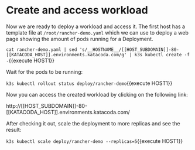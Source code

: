 # Create and access workload

Now we are ready to deploy a workload and access it. The first host has a template file at `/root/rancher-demo.yaml` which we can use to deploy a web page showing the amount of pods running for a Deployment.

`cat rancher-demo.yaml | sed 's/__HOSTNAME__/[[HOST_SUBDOMAIN]]-80-[[KATACODA_HOST]].environments.katacoda.com/g' | k3s kubectl create -f -`{{execute HOST1}}

Wait for the pods to be running:

`k3s kubectl rollout status deploy/rancher-demo`{{execute HOST1}}

Now you can access the created workload by clicking on the following link:

http://[[HOST_SUBDOMAIN]]-80-[[KATACODA_HOST]].environments.katacoda.com/

After checking it out, scale the deployment to more replicas and see the result:

`k3s kubectl scale deploy/rancher-demo --replicas=5`{{execute HOST1}}
